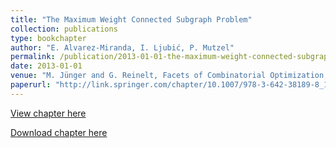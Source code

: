 ```yaml
---
title: "The Maximum Weight Connected Subgraph Problem"
collection: publications
type: bookchapter
author: "E. Alvarez-Miranda, I. Ljubić, P. Mutzel"
permalink: /publication/2013-01-01-the-maximum-weight-connected-subgraph-problem
date: 2013-01-01
venue: "M. Jünger and G. Reinelt, Facets of Combinatorial Optimization, pp. 245-270, Springer"
paperurl: "http://link.springer.com/chapter/10.1007/978-3-642-38189-8_11"
---
```


[View chapter here](http://link.springer.com/chapter/10.1007/978-3-642-38189-8_11)

[Download chapter here]({{site.url}}/docs/publications/UnrootedMWCS-TR.pdf)
